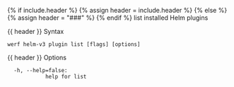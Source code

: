 {% if include.header %}
{% assign header = include.header %}
{% else %}
{% assign header = "###" %}
{% endif %}
list installed Helm plugins

{{ header }} Syntax

```shell
werf helm-v3 plugin list [flags] [options]
```

{{ header }} Options

```shell
  -h, --help=false:
            help for list
```

